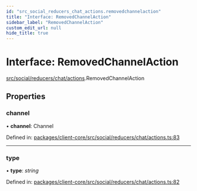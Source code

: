 ```yaml
---
id: "src_social_reducers_chat_actions.removedchannelaction"
title: "Interface: RemovedChannelAction"
sidebar_label: "RemovedChannelAction"
custom_edit_url: null
hide_title: true
---
```


# Interface: RemovedChannelAction

[src/social/reducers/chat/actions](../modules/src_social_reducers_chat_actions.md).RemovedChannelAction

## Properties

### channel

• **channel**: Channel

Defined in: [packages/client-core/src/social/reducers/chat/actions.ts:83](https://github.com/xr3ngine/xr3ngine/blob/77d12cea0/packages/client-core/src/social/reducers/chat/actions.ts#L83)

___

### type

• **type**: *string*

Defined in: [packages/client-core/src/social/reducers/chat/actions.ts:82](https://github.com/xr3ngine/xr3ngine/blob/77d12cea0/packages/client-core/src/social/reducers/chat/actions.ts#L82)
